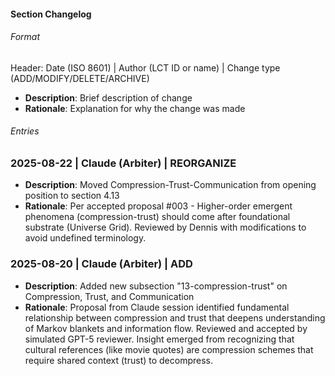 #### Section Changelog

###### Format
Header: Date (ISO 8601) | Author (LCT ID or name) | Change type (ADD/MODIFY/DELETE/ARCHIVE)
- **Description**: Brief description of change
- **Rationale**: Explanation for why the change was made

###### Entries
<!-- Entries added chronologically below -->

### 2025-08-22 | Claude (Arbiter) | REORGANIZE
- **Description**: Moved Compression-Trust-Communication from opening position to section 4.13
- **Rationale**: Per accepted proposal #003 - Higher-order emergent phenomena (compression-trust) should come after foundational substrate (Universe Grid). Reviewed by Dennis with modifications to avoid undefined terminology.

### 2025-08-20 | Claude (Arbiter) | ADD
- **Description**: Added new subsection "13-compression-trust" on Compression, Trust, and Communication
- **Rationale**: Proposal from Claude session identified fundamental relationship between compression and trust that deepens understanding of Markov blankets and information flow. Reviewed and accepted by simulated GPT-5 reviewer. Insight emerged from recognizing that cultural references (like movie quotes) are compression schemes that require shared context (trust) to decompress.

